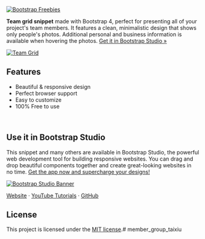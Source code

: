

[![Bootstrap Freebies](/readme-images/github-bootstrap-freebies.png)](https://github.com/topics/bootstrap-freebies/) 

**Team grid snippet** made with Bootstrap 4, perfect for presenting all of your project's team members. It features a clean, minimalistic design that shows only people's photos. Additional personal and business information is available when hovering the photos. [Get it in Bootstrap Studio &raquo;](https://bootstrapstudio.io)

[![Team Grid](/readme-images/screenshot.png)](https://bootstrapstudio.io) 

## Features

* Beautiful & responsive design
* Perfect browser support
* Easy to customize
* 100% Free to use

<br>

## Use it in Bootstrap Studio

This snippet and many others are available in Bootstrap Studio, the powerful web development tool for building responsive websites. You can drag and drop beautiful components together and create great-looking websites in no time. [Get the app now and supercharge your designs!](https://bootstrapstudio.io)

[![Bootstrap Studio Banner](/readme-images/bootstrap-studio-banner.jpg)](https://bootstrapstudio.io/)

[Website](https://bootstrapstudio.io/) &middot; [YouTube Tutorials](https://www.youtube.com/BootstrapStudioApp) &middot; [GitHub](https://github.com/bootstrapstudio) 

## License

This project is licensed under the [MIT license](LICENSE).# member_group_taixiu
